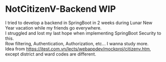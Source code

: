 # NotCitizenV-Backend WIP
I tried to develop a backend in SpringBoot in 2 weeks during Lunar New Year vacation while my friends go everywhere.<br>
I struggled and lost my last hope when implementing SpringBoot Security to this.<br>
Row filtering, Authentication, Authorization, etc... I wanna study more.<br>
Idea from https://itest.com.vn/lects/webappdev/mockproj/citizenv.htm, except district and ward codes are different.<br>
